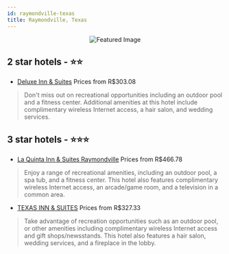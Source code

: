 ```yaml
---
id: raymondville-texas
title: Raymondville, Texas
---
```


<center><img src="https://i.travelapi.com/hotels/3000000/2210000/2202700/2202696/142a3eea_z.jpg" alt="Featured Image" /></center>


##  2 star hotels - ⭐️⭐️

-    [Deluxe Inn & Suites](https://us.hurb.com/hotels/raymondville/deluxe-inn-suites-JNP-JP400769?cmp=18055) Prices from R$303.08
   > Don't miss out on recreational opportunities including an outdoor pool and a fitness center. Additional amenities at this hotel include complimentary wireless Internet access, a hair salon, and wedding services.

##  3 star hotels - ⭐️⭐️⭐️

-    [La Quinta Inn & Suites Raymondville](https://us.hurb.com/hotels/raymondville/la-quinta-inn-suites-raymondville-JNP-JP316063?cmp=18055) Prices from R$466.78
   > Enjoy a range of recreational amenities, including an outdoor pool, a spa tub, and a fitness center. This hotel also features complimentary wireless Internet access, an arcade/game room, and a television in a common area.
-    [TEXAS INN & SUITES](https://us.hurb.com/hotels/raymondville/texas-inn-suites-JNP-JP716060?cmp=18055) Prices from R$327.33
   > Take advantage of recreation opportunities such as an outdoor pool, or other amenities including complimentary wireless Internet access and gift shops/newsstands. This hotel also features a hair salon, wedding services, and a fireplace in the lobby.
